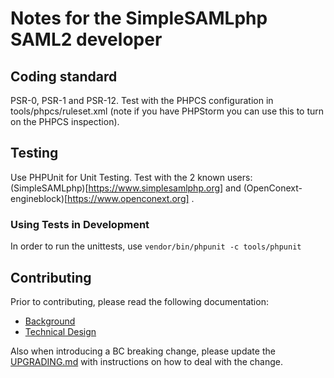 Notes for the SimpleSAMLphp SAML2 developer
===========================================

Coding standard
---------------
PSR-0, PSR-1 and PSR-12.
Test with the PHPCS configuration in tools/phpcs/ruleset.xml
(note if you have PHPStorm you can use this to turn on the PHPCS inspection).


Testing
-------
Use PHPUnit for Unit Testing.
Test with the 2 known users: (SimpleSAMLphp)[https://www.simplesamlphp.org] and
(OpenConext-engineblock)[https://www.openconext.org] .

### Using Tests in Development

In order to run the unittests, use `vendor/bin/phpunit -c tools/phpunit`

Contributing
------------
Prior to contributing, please read the following documentation:
- [Background][2]
- [Technical Design][1]

Also when introducing a BC breaking change, please update the [UPGRADING.md](UPGRADING.md) with instructions on how to deal with the change.

[1]: https://github.com/simplesamlphp/saml2/wiki/SAML2-v1.0-Technical-Design
[2]: https://github.com/simplesamlphp/saml2/wiki/Background

